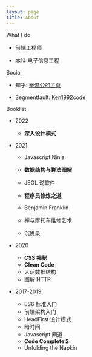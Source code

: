 ```yaml
---
layout: page
title: About
---
```




What I do

- 前端工程师

- 本科 电子信息工程

Social

- 知乎: [泰温公的主页](https://www.zhihu.com/people/ma-zhao-keng)

- Segmentfault: [Ken1992code](https://segmentfault.com/u/chongdianqishi)

Booklist

- 2022
    - **深入设计模式**

- 2021

    - Javascript Ninja

    - **数据结构与算法图解**
    - JEOL 说软件
    - **程序员修炼之道**
    - Benjamin Franklin
    - 禅与摩托车维修艺术
    - 沉思录

- 2020

    - **CSS 揭秘**
    - **Clean Code**
    - 大话数据结构
    - 图解 HTTP

- 2017-2019

    - ES6 标准入门
    - 前端架构入门
    - HeadFirst 设计模式
    - 暗时间
    - Javascript 网道
    - **Code Complete 2**
    - Unfolding the Napkin
